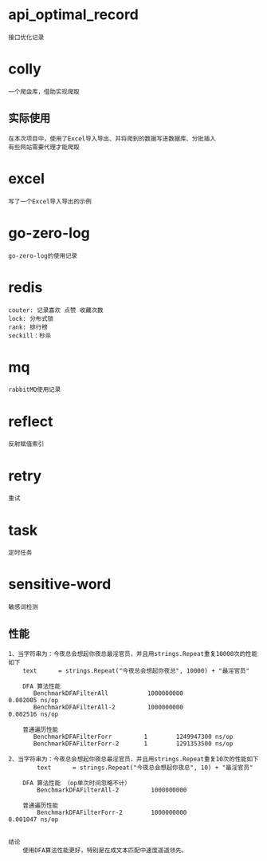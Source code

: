 # api_optimal_record 
    接口优化记录

# colly
    一个爬虫库，借助实现爬取
##  实际使用
    在本次项目中，使用了Excel导入导出、并将爬到的数据写进数据库、分批插入
    有些网站需要代理才能爬取

# excel
    写了一个Excel导入导出的示例

# go-zero-log
    go-zero-log的使用记录

# redis
    couter: 记录喜欢 点赞 收藏次数
    lock: 分布式锁
    rank: 排行榜
    seckill：秒杀

# mq
    rabbitMQ使用记录

# reflect 
    反射赋值索引

# retry
    重试

# task
    定时任务

# sensitive-word
    敏感词检测
## 性能
```
1、当字符串为：今夜总会想起你夜总最淫官员，并且用strings.Repeat重复10000次的性能如下
    text      = strings.Repeat("今夜总会想起你夜总", 10000) + "最淫官员"
    
    DFA 算法性能
       BenchmarkDFAFilterAll           1000000000               0.002005 ns/op
       BenchmarkDFAFilterAll-2         1000000000               0.002516 ns/op
    
    普通遍历性能
       BenchmarkDFAFilterForr         1        1249947300 ns/op
       BenchmarkDFAFilterForr-2       1        1291353500 ns/op    
   
2、当字符串为：今夜总会想起你夜总最淫官员，并且用strings.Repeat重复10次的性能如下
        text      = strings.Repeat("今夜总会想起你夜总", 10) + "最淫官员"
        
    DFA 算法性能 （op单次时间忽略不计）
        BenchmarkDFAFilterAll-2         1000000000
    
    普通遍历性能 
        BenchmarkDFAFilterForr-2        1000000000               0.001047 ns/op
    
    
结论 
    使用DFA算法性能更好，特别是在成文本匹配中速度遥遥领先。
```

